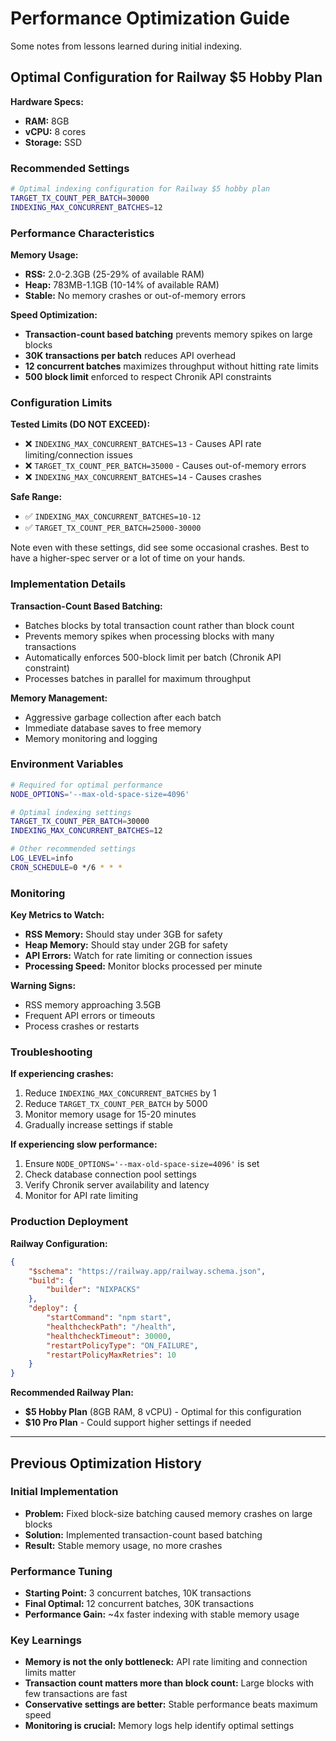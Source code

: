 # Performance Optimization Guide

Some notes from lessons learned during initial indexing.

## Optimal Configuration for Railway $5 Hobby Plan

**Hardware Specs:**

-   **RAM:** 8GB
-   **vCPU:** 8 cores
-   **Storage:** SSD

### Recommended Settings

```bash
# Optimal indexing configuration for Railway $5 hobby plan
TARGET_TX_COUNT_PER_BATCH=30000
INDEXING_MAX_CONCURRENT_BATCHES=12
```

### Performance Characteristics

**Memory Usage:**

-   **RSS:** 2.0-2.3GB (25-29% of available RAM)
-   **Heap:** 783MB-1.1GB (10-14% of available RAM)
-   **Stable:** No memory crashes or out-of-memory errors

**Speed Optimization:**

-   **Transaction-count based batching** prevents memory spikes on large blocks
-   **30K transactions per batch** reduces API overhead
-   **12 concurrent batches** maximizes throughput without hitting rate limits
-   **500 block limit** enforced to respect Chronik API constraints

### Configuration Limits

**Tested Limits (DO NOT EXCEED):**

-   ❌ `INDEXING_MAX_CONCURRENT_BATCHES=13` - Causes API rate limiting/connection issues
-   ❌ `TARGET_TX_COUNT_PER_BATCH=35000` - Causes out-of-memory errors
-   ❌ `INDEXING_MAX_CONCURRENT_BATCHES=14` - Causes crashes

**Safe Range:**

-   ✅ `INDEXING_MAX_CONCURRENT_BATCHES=10-12`
-   ✅ `TARGET_TX_COUNT_PER_BATCH=25000-30000`

Note even with these settings, did see some occasional crashes. Best to have a higher-spec server or a lot of time on your hands.

### Implementation Details

**Transaction-Count Based Batching:**

-   Batches blocks by total transaction count rather than block count
-   Prevents memory spikes when processing blocks with many transactions
-   Automatically enforces 500-block limit per batch (Chronik API constraint)
-   Processes batches in parallel for maximum throughput

**Memory Management:**

-   Aggressive garbage collection after each batch
-   Immediate database saves to free memory
-   Memory monitoring and logging

### Environment Variables

```bash
# Required for optimal performance
NODE_OPTIONS='--max-old-space-size=4096'

# Optimal indexing settings
TARGET_TX_COUNT_PER_BATCH=30000
INDEXING_MAX_CONCURRENT_BATCHES=12

# Other recommended settings
LOG_LEVEL=info
CRON_SCHEDULE=0 */6 * * *
```

### Monitoring

**Key Metrics to Watch:**

-   **RSS Memory:** Should stay under 3GB for safety
-   **Heap Memory:** Should stay under 2GB for safety
-   **API Errors:** Watch for rate limiting or connection issues
-   **Processing Speed:** Monitor blocks processed per minute

**Warning Signs:**

-   RSS memory approaching 3.5GB
-   Frequent API errors or timeouts
-   Process crashes or restarts

### Troubleshooting

**If experiencing crashes:**

1. Reduce `INDEXING_MAX_CONCURRENT_BATCHES` by 1
2. Reduce `TARGET_TX_COUNT_PER_BATCH` by 5000
3. Monitor memory usage for 15-20 minutes
4. Gradually increase settings if stable

**If experiencing slow performance:**

1. Ensure `NODE_OPTIONS='--max-old-space-size=4096'` is set
2. Check database connection pool settings
3. Verify Chronik server availability and latency
4. Monitor for API rate limiting

### Production Deployment

**Railway Configuration:**

```json
{
    "$schema": "https://railway.app/railway.schema.json",
    "build": {
        "builder": "NIXPACKS"
    },
    "deploy": {
        "startCommand": "npm start",
        "healthcheckPath": "/health",
        "healthcheckTimeout": 30000,
        "restartPolicyType": "ON_FAILURE",
        "restartPolicyMaxRetries": 10
    }
}
```

**Recommended Railway Plan:**

-   **$5 Hobby Plan** (8GB RAM, 8 vCPU) - Optimal for this configuration
-   **$10 Pro Plan** - Could support higher settings if needed

---

## Previous Optimization History

### Initial Implementation

-   **Problem:** Fixed block-size batching caused memory crashes on large blocks
-   **Solution:** Implemented transaction-count based batching
-   **Result:** Stable memory usage, no more crashes

### Performance Tuning

-   **Starting Point:** 3 concurrent batches, 10K transactions
-   **Final Optimal:** 12 concurrent batches, 30K transactions
-   **Performance Gain:** ~4x faster indexing with stable memory usage

### Key Learnings

-   **Memory is not the only bottleneck:** API rate limiting and connection limits matter
-   **Transaction count matters more than block count:** Large blocks with few transactions are fast
-   **Conservative settings are better:** Stable performance beats maximum speed
-   **Monitoring is crucial:** Memory logs help identify optimal settings
